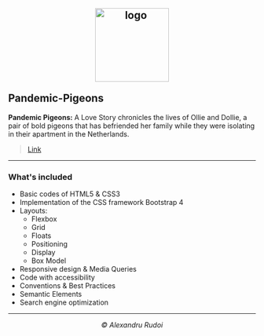 ## <p align="center"><a href="https://alexandrurudoi.github.io/Personal-Site/"><img src="https://alexandrurudoi.github.io/Pandemic-Pigeons-Project/images/delivery%20pigeon%20graphic.png" alt="logo" width="150px" border="0"></a></p>Pandemic-Pigeons

**Pandemic Pigeons:** A Love Story chronicles the lives of Ollie and Dollie, a pair of bold pigeons that has befriended her family while they were isolating in their apartment in the Netherlands.

> <p><a href="https://alexandrurudoi.github.io/Pandemic-Pigeons-Project/">Link</a></p>

---

### What's included

+ Basic codes of HTML5 & CSS3
+ Implementation of the CSS framework Bootstrap 4
+ Layouts:
  * Flexbox
  * Grid
  * Floats
  * Positioning
  * Display
  * Box Model
+ Responsive design & Media Queries
+ Code with accessibility
+ Conventions & Best Practices
+ Semantic Elements
+ Search engine optimization

---

<p align="center"><em>&copy; Alexandru Rudoi</em></p>
